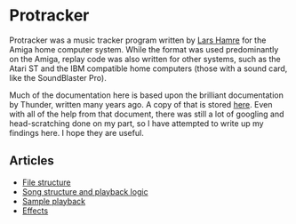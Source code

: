 # Protracker

Protracker was a music tracker program written by [Lars Hamre](http://janeway.exotica.org.uk/author.php?id=5273) for the Amiga home computer system. While the format was used predominantly on the Amiga, replay code was also written for other systems, such as the Atari ST and the IBM compatible home computers (those with a sound card, like the SoundBlaster Pro).

Much of the documentation here is based upon the brilliant documentation by Thunder, written many years ago. A copy of that is stored [here](MODFIL12.TXT). Even with all of the help from that document, there was still a lot of googling and head-scratching done on my part, so I have attempted to write up my findings here. I hope they are useful.

## Articles

* [File structure](file-structure.md)
* [Song structure and playback logic](song-structure.md)
* [Sample playback](samples.md)
* [Effects](effects.md)
